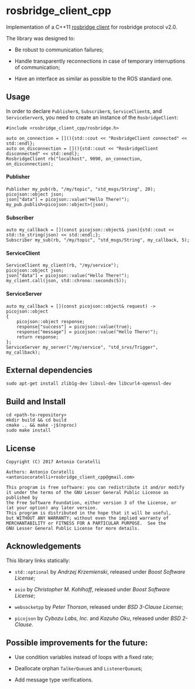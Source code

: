 # rosbridge_client_cpp

Implementation of a C++11 [rosbridge client][wiki_rosbridge] for rosbridge protocol v2.0.

The library was designed to:

- Be robust to communication failures;

- Handle transparently reconnections in case of temporary interruptions of communication;

- Have an interface as similar as possible to the ROS standard one.

## Usage

In order to declare `Publisher`s, `Subscriber`s, `ServiceClient`s, and `ServiceServer`s, you need to create an
instance of the `RosbridgeClient`:

```
#include <rosbridge_client_cpp/rosbridge.h>

auto on_connection = [](){std::cout << "RosbridgeClient connected" << std::endl};
auto on_disconnection = [](){std::cout << "RosbridgeClient disconnected" << std::endl};
RosbridgeClient rb("localhost", 9090, on_connection, on_disconnection);
```

#### Publisher

```
Publisher my_pub(rb, "/my/topic", "std_msgs/String", 20);
picojson::object json;
json["data"] = picojson::value("Hello There!");
my_pub.publish<picojson::object>(json);
```

#### Subscriber

```
auto my_callback = [](const picojson::object& json){std::cout << std::to_string(json) << std::endl;};
Subscriber my_sub(rb, "/my/topic", "std_msgs/String", my_callback, 5);
```

#### ServiceClient

```
ServiceClient my_client(rb, "/my/service");
picojson::object json;
json["data"] = picojson::value("Hello There!");
my_client.call(json, std::chrono::seconds(5));
```

#### ServiceServer

```
auto my_callback = [](const picojson::object& request) -> picojson::object
{
    picojson::object response;
    response["success"] = picojson::value(true);
    response["message"] = picojson::value("Hello There!");
    return response;
};
ServiceServer my_server("/my/service", "std_srvs/Trigger", my_callback);
```

## External dependencies

```
sudo apt-get install zlib1g-dev libssl-dev libcurl4-openssl-dev
```

## Build and Install

```
cd <path-to-repository>
mkdir build && cd build
cmake .. && make -j$(nproc)
sudo make install
```

## License

```
Copyright (C) 2017 Antonio Coratelli

Authors: Antonio Coratelli <antoniocoratelli+rosbridge_client_cpp@gmail.com>

This program is free software: you can redistribute it and/or modify
it under the terms of the GNU Lesser General Public License as published by
the Free Software Foundation, either version 3 of the License, or
(at your option) any later version.
This program is distributed in the hope that it will be useful,
but WITHOUT ANY WARRANTY; without even the implied warranty of
MERCHANTABILITY or FITNESS FOR A PARTICULAR PURPOSE.  See the
GNU Lesser General Public License for more details.
```

## Acknowledgements

This library links statically:

- `std::optional` by *Andrzej Krzemienski*, released under *Boost Software License*;

- `asio` by *Christopher M. Kohlhoff*, released under *Boost Software License*;

- `websocketpp` by *Peter Thorson*, released under *BSD 3-Clause License*;

- `picojson` by *Cybozu Labs, Inc.* and *Kazuho Oku*, released under *BSD 2-Clause*.

## Possible improvements for the future:

- Use condition variables instead of loops with a fixed rate;

- Deallocate orphan `TalkerQueue`s and `ListenerQueue`s;

- Add message type verifications.


[wiki_rosbridge]: http://wiki.ros.org/rosbridge_suite
